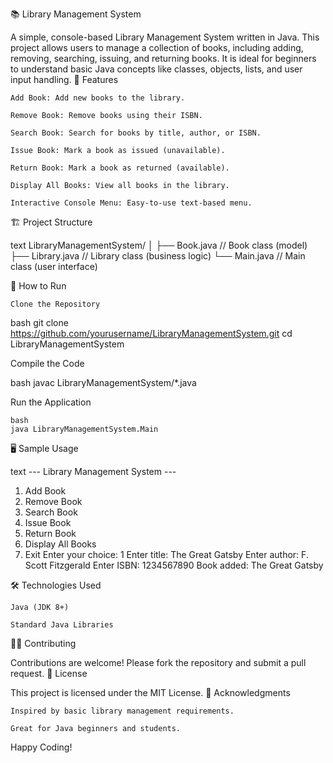 📚 Library Management System

A simple, console-based Library Management System written in Java. This project allows users to manage a collection of books, including adding, removing, searching, issuing, and returning books. It is ideal for beginners to understand basic Java concepts like classes, objects, lists, and user input handling.
🚀 Features

    Add Book: Add new books to the library.

    Remove Book: Remove books using their ISBN.

    Search Book: Search for books by title, author, or ISBN.

    Issue Book: Mark a book as issued (unavailable).

    Return Book: Mark a book as returned (available).

    Display All Books: View all books in the library.

    Interactive Console Menu: Easy-to-use text-based menu.

🏗️ Project Structure

text
LibraryManagementSystem/
│
├── Book.java      // Book class (model)
├── Library.java   // Library class (business logic)
└── Main.java      // Main class (user interface)

📝 How to Run

    Clone the Repository

bash
git clone https://github.com/yourusername/LibraryManagementSystem.git
cd LibraryManagementSystem

Compile the Code

bash
javac LibraryManagementSystem/*.java

Run the Application

    bash
    java LibraryManagementSystem.Main

🖥️ Sample Usage

text
--- Library Management System ---
1. Add Book
2. Remove Book
3. Search Book
4. Issue Book
5. Return Book
6. Display All Books
7. Exit
Enter your choice: 1
Enter title: The Great Gatsby
Enter author: F. Scott Fitzgerald
Enter ISBN: 1234567890
Book added: The Great Gatsby

🛠️ Technologies Used

    Java (JDK 8+)

    Standard Java Libraries

👨‍💻 Contributing

Contributions are welcome! Please fork the repository and submit a pull request.
📄 License

This project is licensed under the MIT License.
🙏 Acknowledgments

    Inspired by basic library management requirements.

    Great for Java beginners and students.

Happy Coding!

